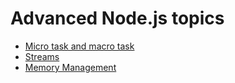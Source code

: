 # Advanced Node.js topics

- [Micro task and macro task](./MicroMacroTask/README.md)
- [Streams](./Streams/README.md)
- [Memory Management](./MemoryManagement/README.md)
